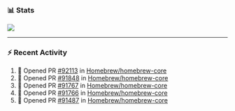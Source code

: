 ### :bar_chart: Stats

<a href="#">
  <img align="center" src="https://github-readme-stats.vercel.app/api?username=tuzi3040&show_icons=true&theme=dark" />
</a>

---

### :zap: Recent Activity

<!--START_SECTION:activity-->
1. 💪 Opened PR [#92113](https://github.com/Homebrew/homebrew-core/pull/92113) in [Homebrew/homebrew-core](https://github.com/Homebrew/homebrew-core)
2. 💪 Opened PR [#91848](https://github.com/Homebrew/homebrew-core/pull/91848) in [Homebrew/homebrew-core](https://github.com/Homebrew/homebrew-core)
3. 💪 Opened PR [#91767](https://github.com/Homebrew/homebrew-core/pull/91767) in [Homebrew/homebrew-core](https://github.com/Homebrew/homebrew-core)
4. 💪 Opened PR [#91766](https://github.com/Homebrew/homebrew-core/pull/91766) in [Homebrew/homebrew-core](https://github.com/Homebrew/homebrew-core)
5. 💪 Opened PR [#91487](https://github.com/Homebrew/homebrew-core/pull/91487) in [Homebrew/homebrew-core](https://github.com/Homebrew/homebrew-core)
<!--END_SECTION:activity-->
